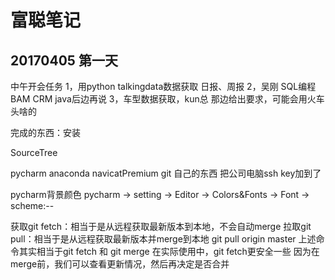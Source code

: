 # 富聪笔记

## 20170405 第一天

中午开会任务
1，用python talkingdata数据获取
日报、周报
2，吴刚 SQL编程  BAM CRM
java后边再说 
3，车型数据获取，kun总 那边给出要求，可能会用火车头啥的 

完成的东西：安装

SourceTree

pycharm
anaconda
navicatPremium
git 自己的东西 把公司电脑ssh key加到了

pycharm背景颜色
pycharm -> setting -> Editor -> Colors&Fonts -> Font -> scheme:--

获取git fetch：相当于是从远程获取最新版本到本地，不会自动merge
拉取git pull：相当于是从远程获取最新版本并merge到本地
git pull origin master
上述命令其实相当于git fetch 和 git merge
在实际使用中，git fetch更安全一些
因为在merge前，我们可以查看更新情况，然后再决定是否合并



